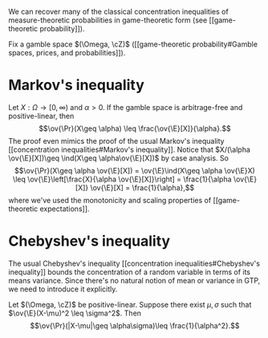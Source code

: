 We can recover many of the classical concentration inequalities of measure-theoretic probabilities in game-theoretic form (see [[game-theoretic probability]]).  

Fix a gamble space $(\Omega, \cZ)$ ([[game-theoretic probability#Gamble spaces, prices, and probabilities]]).  

# Markov's inequality 

Let $X:\Omega\to[0,\infty)$ and $\alpha>0$. If the gamble space is arbitrage-free and positive-linear, then  
$$\ov{\Pr}(X\geq \alpha) \leq \frac{\ov{\E}[X]}{\alpha}.$$
The proof even mimics the proof of the usual Markov's inequality [[concentration inequalities#Markov's inequality]].  Notice that $X/(\alpha \ov{\E}[X])\geq \ind(X\geq \alpha\ov{\E}[X])$ by case analysis. So 
$$\ov{\Pr}(X\geq \alpha \ov{\E}[X]) = \ov{\E}\ind(X\geq \alpha \ov{\E}X) \leq \ov{\E}\left[\frac{X}{\alpha \ov{\E}[X]}\right] = \frac{1}{\alpha \ov{\E}[X]} \ov{\E}[X] = \frac{1}{\alpha},$$
where we've used the monotonicity and scaling properties of [[game-theoretic expectations]]. 

# Chebyshev's inequality

The usual Chebyshev's inequality [[concentration inequalities#Chebyshev's inequality]] bounds the concentration of a random variable in terms of its means variance. Since there's no natural notion of mean or variance in GTP, we need to introduce it explicitly. 

Let $(\Omega, \cZ)$ be positive-linear. Suppose there exist $\mu,\sigma$ such that $\ov{\E}(X-\mu)^2 \leq \sigma^2$.  Then 
$$\ov{\Pr}(|X-\mu|\geq \alpha\sigma)\leq \frac{1}{\alpha^2}.$$ 



